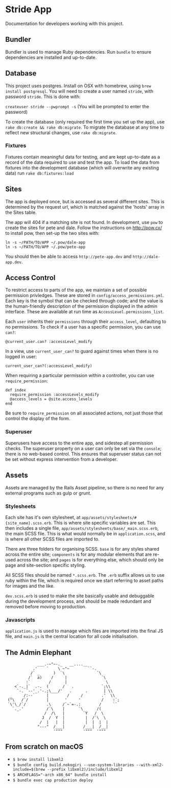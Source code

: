 # Stride App

Documentation for developers working with this project.

## Bundler

Bundler is used to manage Ruby dependencies. Run `bundle` to ensure dependencies are installed and up-to-date.

## Database

This project uses postgres. Install on OSX with homebrew, using `brew install postgresql`. You will need to create a user named `stride`, with password `stride`. This is done with:

`createuser stride --pwprompt -s`
(You will be prompted to enter the password)

To create the database (only required the first time you set up the app), use `rake db:create && rake db:migrate`. To migrate the database at any time to reflect new structural changes, use `rake db:migrate`.

### Fixtures

Fixtures contain meaningful data for testing, and are kept up-to-date as a record of the data required to use and test the app. To load the data from fixtures into the development database (which will overwrite any existing data) run `rake db:fixtures:load`

## Sites

The app is deployed once, but is accessed as several different sites. This is determined by the request url, which is matched against the 'hosts' array in the Sites table.

The app will 404 if a matching site is not found. In development, use `pow` to create the sites for pete and dale. Follow the instructions on http://pow.cx/ to install pow, then set-up the two sites with:

    ln -s ~/PATH/TO/APP ~/.pow/dale-app
    ln -s ~/PATH/TO/APP ~/.pow/pete-app

You should then be able to access `http://pete-app.dev` and `http://dale-app.dev`.

## Access Control

To restrict access to parts of the app, we maintain a set of possible permission privledges. These are stored in `config/access_permissions.yml`. Each key is the symbol that can be checked through code; and the value is the human-friendly description of the permission displayed in the admin interface. These are available at run time as `AccessLevel.permissions_list`.

Each `user` inherits their `permissions` through their `access_level`, defaulting to no permissions. To check if a user has a specific permission, you can use `can?`:

`@current_user.can? :accessLevel_modify`

In a view, use `current_user_can?` to guard against times when there is no logged in user:

`current_user_can?(:accessLevel_modify)`

When requiring a particular permission within a controller, you can use `require_permission`:

    def index
      require_permission :accessLevels_modify
      @access_levels = @site.access_levels
    end

Be sure to `require_permission` on all associated actions, not just those that control the display of the form.

### Superuser

Superusers have access to the entire app, and sidestep all permission checks. The superuser property on a user can only be set via the `console`; there is no web-based control. This ensures that superuser status can not be set without express intervention from a developer.

## Assets

Assets are managed by the Rails Asset pipeline, so there is no need for any external programs such as gulp or grunt.

### Stylesheets

Each site has it's own stylesheet, at `app/assets/stylesheets/#{site_name}.scss.erb`. This is where site specific variables are set. This then includes a single file, `app/assets/stylesheets/base/_main.scss.erb`, the main SCSS file. This is what would normally be in `application.scss`, and is where all other SCSS files are imported to.

There are three folders for organising SCSS. `base` is for any styles shared across the entire site; `components` is for any modular elements that are re-used across the site; and `pages` is for everything else, which should only be page and site-section specific styling.

All SCSS files should be named `*.scss.erb`. The `.erb` suffix allows us to use ruby within the file, which is required once we start referring to asset paths for images and the like.

`dev.scss.erb` is used to make the site basically usable and debuggable during the development process, and should be made redundant and removed before moving to production.

### Javascripts

`application.js` is used to manage which files are imported into the final JS file, and `main.js` is the central location for all code initialisation.

## The Admin Elephant

                  ___.-~"~-._   __....__
                .'    `    \ ~"~        ``-.
               /` _      )  `\              `\
              /`  a)    /     |               `\
             :`        /      |                 \
        <`-._|`  .-.  (      /   .            `;\\
         `-. `--'_.'-.;\___/'   .      .       | \\
      _     /:--`     |        /     /        .'  \\
     ("\   /`/        |       '     '         /    :`;
     `\'\_/`/         .\     /`~`=-.:        /     ``
       `._.'          /`\    |      `\      /(
                     /  /\   |        `Y   /  \
                    J  /  Y  |         |  /`\  \
                   /  |   |  |         |  |  |  |
                  "---"  /___|        /___|  /__|
                         '"""         '"""  '"""

## From scratch on macOS

- `$ brew install libxml2`
- `$ bundle config build.nokogiri --use-system-libraries --with-xml2-include=$(brew --prefix libxml2)/include/libxml2`
- `$ ARCHFLAGS="-arch x86_64" bundle install`
- `$ bundle exec cap production deploy`
